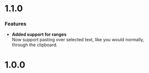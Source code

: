 # 1.1.0

### Features

- **Added support for ranges**<br>
Now support pasting over selected text, like you would normally, through the clipboard.

# 1.0.0